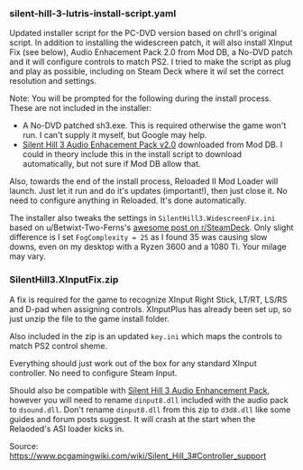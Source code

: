 ### silent-hill-3-lutris-install-script.yaml

Updated installer script for the PC-DVD version based on chrll's original script. In addition to installing the widescreen patch, it will also install XInput Fix (see below), Audio Enhacement Pack 2.0 from Mod DB, a No-DVD patch and it will configure controls to match PS2. I tried to make the script as plug and play as possible, including on Steam Deck where it wil set the correct resolution and settings.

Note:
You will be prompted for the following during the install process. These are not included in the installer:
- A No-DVD patched sh3.exe. This is required otherwise the game won't run. I can't supply it myself, but Google may help.
- [Silent Hill 3 Audio Enhacement Pack v2.0](https://www.moddb.com/downloads/start/210428?referer=https%3A%2F%2Fwww.moddb.com%2Fmods%2Fsilent-hill-3-audio-enhancement-pack%2Fdownloads%2Fsilent-hill-3-audio-enhancement-pack-version-2-0) downloaded from Mod DB. I could in theory include this in the install script to download automatically, but not sure if Mod DB allow that.

Also, towards the end of the install process, Reloaded II Mod Loader will launch. Just let it run and do it's updates (important!), then just close it. No need to configure anything in Reloaded. It's done automatically.

The installer also tweaks the settings in `SilentHill3.WidescreenFix.ini` based on u/Betwixt-Two-Ferns's [awesome post on r/SteamDeck](https://www.reddit.com/r/SteamDeck/comments/wziuwc/the_definitive_guide_to_setting_up_silent_hill_14/). Only slight difference is I set `FogComplexity = 25` as I found 35 was causing slow downs, even on my desktop with a Ryzen 3600 and a 1080 Ti. Your milage may vary.

### SilentHill3.XInputFix.zip

A fix is required for the game to recognize XInput Right Stick, LT/RT, LS/RS and D-pad when assigning controls. XInputPlus has already been set up, so just unzip the file to the game install folder.

Also included in the zip is an updated `key.ini` which maps the controls to match PS2 control sheme. 

Everything should just work out of the box for any standard XInput controller. No need to configure Steam Input.

Should also be compatible with [Silent Hill 3 Audio Enhancement Pack](https://www.moddb.com/mods/silent-hill-3-audio-enhancement-pack), however you will need to rename `dinput8.dll` included with the audio pack to `dsound.dll`. Don't rename `dinput8.dll` from this zip to `d3d8.dll` like some guides and forum posts suggest. It will crash at the start when the Relaoded's ASI loader kicks in.

Source: https://www.pcgamingwiki.com/wiki/Silent_Hill_3#Controller_support
